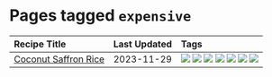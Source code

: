 # Pages tagged `expensive`

|Recipe Title|Last Updated|Tags
|:---|:---|:---|
|[Coconut Saffron Rice](../recipes/coconutsaffronrice.md)|2023-11-29|[![](https://img.shields.io/badge/tag-expensive-8a534c)](../tags/expensive.md) [![](https://img.shields.io/badge/tag-rice-062ab)](../tags/rice.md) [![](https://img.shields.io/badge/tag-sides-ad1215)](../tags/sides.md) [![](https://img.shields.io/badge/tag-stovetop-28ab17)](../tags/stovetop.md) [![](https://img.shields.io/badge/tag-thai-94b8ca)](../tags/thai.md) [![](https://img.shields.io/badge/tag-vegan-8f457a)](../tags/vegan.md) [![](https://img.shields.io/badge/tag-vegetarian-f6b493)](../tags/vegetarian.md)|
